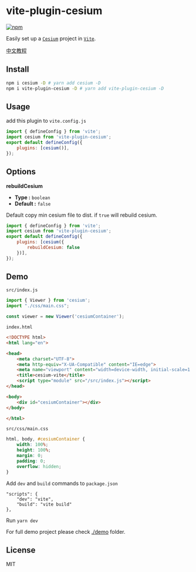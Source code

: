 # vite-plugin-cesium 

[![npm](https://img.shields.io/npm/v/vite-plugin-cesium.svg)](https://www.npmjs.com/package/vite-plugin-cesium)

Easily set up a [`Cesium`] project in [`Vite`].

[`Cesium`]: https://github.com/CesiumGS/cesium
[`Vite`]: https://github.com/vitejs/vite

[中文教程](https://segmentfault.com/a/1190000039344137)

## Install

```bash
npm i cesium -D # yarn add cesium -D
npm i vite-plugin-cesium -D # yarn add vite-plugin-cesium -D
```

## Usage

add this plugin to `vite.config.js`

```js
import { defineConfig } from 'vite';
import cesium from 'vite-plugin-cesium';
export default defineConfig({
    plugins: [cesium()],
});
```

## Options

**rebuildCesium**

- **Type :** `boolean`
- **Default :** `false`

Default copy min cesium file to dist. if `true` will rebuild cesium. 

```js
import { defineConfig } from 'vite';
import cesium from 'vite-plugin-cesium';
export default defineConfig({
    plugins: [cesium({
        rebuildCesium: false
    })],
});
```

## Demo


`src/index.js`

```js
import { Viewer } from 'cesium';
import "./css/main.css";

const viewer = new Viewer('cesiumContainer');
```

`index.html`

```html
<!DOCTYPE html>
<html lang="en">

<head>
    <meta charset="UTF-8">
    <meta http-equiv="X-UA-Compatible" content="IE=edge">
    <meta name="viewport" content="width=device-width, initial-scale=1.0">
    <title>cesium-vite</title>
    <script type="module" src="/src/index.js"></script>
</head>

<body>
    <div id="cesiumContainer"></div>
</body>

</html>
```

`src/css/main.css`

```css
html, body, #cesiumContainer {
    width: 100%;
    height: 100%;
    margin: 0;
    padding: 0;
    overflow: hidden;
}
```

Add `dev` and `build` commands to `package.json`

```
"scripts": {
    "dev": "vite",
    "build": "vite build"
},
```
Run `yarn dev` 

For full demo project please check [./demo](https://github.com/nshen/vite-plugin-cesium/tree/main/demo) folder.

## License

MIT